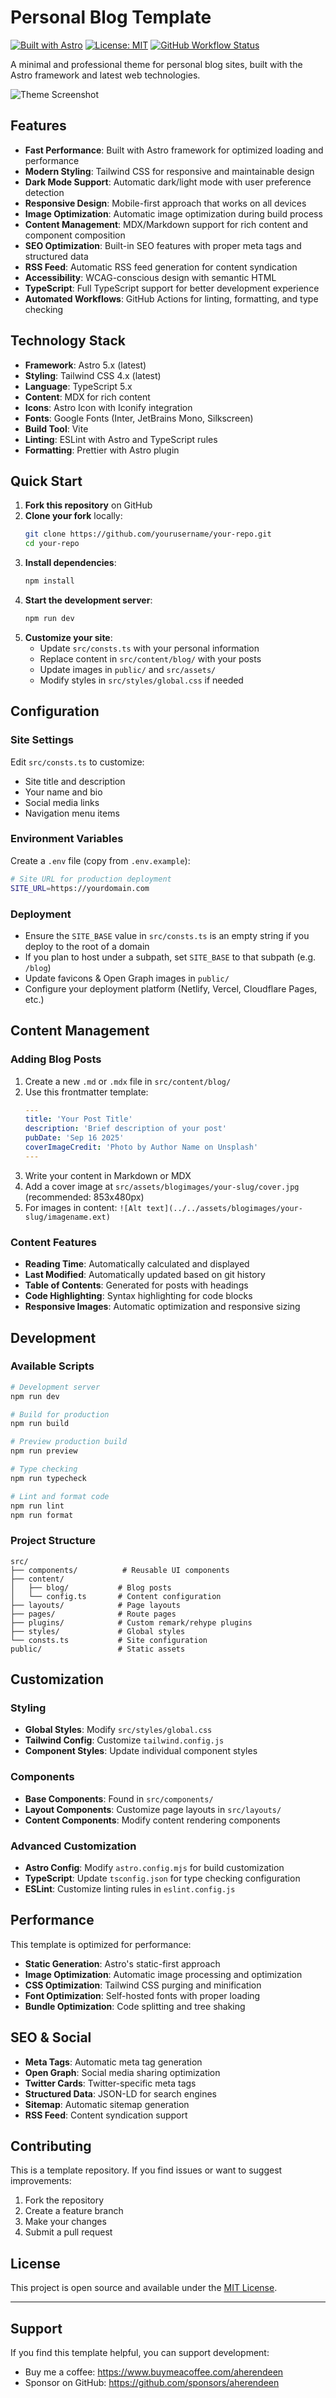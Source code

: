 # Personal Blog Template

[![Built with Astro](https://astro.badg.es/v2/built-with-astro/tiny.svg)](https://astro.build)
[![License: MIT](https://img.shields.io/badge/License-MIT-yellow.svg)](https://opensource.org/licenses/MIT)
[![GitHub Workflow Status](https://img.shields.io/github/actions/workflow/status/aherendeen/personal-astro-blog/ci.yml?branch=main&label=CI)](https://github.com/aherendeen/personal-astro-blog/actions/workflows/ci.yml)

A minimal and professional theme for personal blog sites, built with the Astro framework and latest web technologies.

![Theme Screenshot](./screenshot.jpg)

## Features

- **Fast Performance**: Built with Astro framework for optimized loading and performance
- **Modern Styling**: Tailwind CSS for responsive and maintainable design
- **Dark Mode Support**: Automatic dark/light mode with user preference detection
- **Responsive Design**: Mobile-first approach that works on all devices
- **Image Optimization**: Automatic image optimization during build process
- **Content Management**: MDX/Markdown support for rich content and component composition
- **SEO Optimization**: Built-in SEO features with proper meta tags and structured data
- **RSS Feed**: Automatic RSS feed generation for content syndication
- **Accessibility**: WCAG-conscious design with semantic HTML
- **TypeScript**: Full TypeScript support for better development experience
- **Automated Workflows**: GitHub Actions for linting, formatting, and type checking

## Technology Stack

- **Framework**: Astro 5.x (latest)
- **Styling**: Tailwind CSS 4.x (latest)
- **Language**: TypeScript 5.x
- **Content**: MDX for rich content
- **Icons**: Astro Icon with Iconify integration
- **Fonts**: Google Fonts (Inter, JetBrains Mono, Silkscreen)
- **Build Tool**: Vite
- **Linting**: ESLint with Astro and TypeScript rules
- **Formatting**: Prettier with Astro plugin

## Quick Start

1. **Fork this repository** on GitHub
2. **Clone your fork** locally:
   ```bash
   git clone https://github.com/yourusername/your-repo.git
   cd your-repo
   ```
3. **Install dependencies**:
   ```bash
   npm install
   ```
4. **Start the development server**:
   ```bash
   npm run dev
   ```
5. **Customize your site**:
   - Update `src/consts.ts` with your personal information
   - Replace content in `src/content/blog/` with your posts
   - Update images in `public/` and `src/assets/`
   - Modify styles in `src/styles/global.css` if needed

## Configuration

### Site Settings

Edit `src/consts.ts` to customize:

- Site title and description
- Your name and bio
- Social media links
- Navigation menu items

### Environment Variables

Create a `.env` file (copy from `.env.example`):

```bash
# Site URL for production deployment
SITE_URL=https://yourdomain.com
```

### Deployment

- Ensure the `SITE_BASE` value in `src/consts.ts` is an empty string if you deploy to the root of a domain
- If you plan to host under a subpath, set `SITE_BASE` to that subpath (e.g. `/blog`)
- Update favicons & Open Graph images in `public/`
- Configure your deployment platform (Netlify, Vercel, Cloudflare Pages, etc.)

## Content Management

### Adding Blog Posts

1. Create a new `.md` or `.mdx` file in `src/content/blog/`
2. Use this frontmatter template:
   ```yaml
   ---
   title: 'Your Post Title'
   description: 'Brief description of your post'
   pubDate: 'Sep 16 2025'
   coverImageCredit: 'Photo by Author Name on Unsplash'
   ---
   ```
3. Write your content in Markdown or MDX
4. Add a cover image at `src/assets/blogimages/your-slug/cover.jpg` (recommended: 853x480px)
5. For images in content: `![Alt text](../../assets/blogimages/your-slug/imagename.ext)`

### Content Features

- **Reading Time**: Automatically calculated and displayed
- **Last Modified**: Automatically updated based on git history
- **Table of Contents**: Generated for posts with headings
- **Code Highlighting**: Syntax highlighting for code blocks
- **Responsive Images**: Automatic optimization and responsive sizing

## Development

### Available Scripts

```bash
# Development server
npm run dev

# Build for production
npm run build

# Preview production build
npm run preview

# Type checking
npm run typecheck

# Lint and format code
npm run lint
npm run format
```

### Project Structure

```
src/
├── components/          # Reusable UI components
├── content/
│   ├── blog/           # Blog posts
│   └── config.ts       # Content configuration
├── layouts/            # Page layouts
├── pages/              # Route pages
├── plugins/            # Custom remark/rehype plugins
├── styles/             # Global styles
└── consts.ts           # Site configuration
public/                 # Static assets
```

## Customization

### Styling

- **Global Styles**: Modify `src/styles/global.css`
- **Tailwind Config**: Customize `tailwind.config.js`
- **Component Styles**: Update individual component styles

### Components

- **Base Components**: Found in `src/components/`
- **Layout Components**: Customize page layouts in `src/layouts/`
- **Content Components**: Modify content rendering components

### Advanced Customization

- **Astro Config**: Modify `astro.config.mjs` for build customization
- **TypeScript**: Update `tsconfig.json` for type checking configuration
- **ESLint**: Customize linting rules in `eslint.config.js`

## Performance

This template is optimized for performance:

- **Static Generation**: Astro's static-first approach
- **Image Optimization**: Automatic image processing and optimization
- **CSS Optimization**: Tailwind CSS purging and minification
- **Font Optimization**: Self-hosted fonts with proper loading
- **Bundle Optimization**: Code splitting and tree shaking

## SEO & Social

- **Meta Tags**: Automatic meta tag generation
- **Open Graph**: Social media sharing optimization
- **Twitter Cards**: Twitter-specific meta tags
- **Structured Data**: JSON-LD for search engines
- **Sitemap**: Automatic sitemap generation
- **RSS Feed**: Content syndication support

## Contributing

This is a template repository. If you find issues or want to suggest improvements:

1. Fork the repository
2. Create a feature branch
3. Make your changes
4. Submit a pull request

## License

This project is open source and available under the [MIT License](LICENSE).

---

## Support

If you find this template helpful, you can support development:

- Buy me a coffee: https://www.buymeacoffee.com/aherendeen
- Sponsor on GitHub: https://github.com/sponsors/aherendeen
